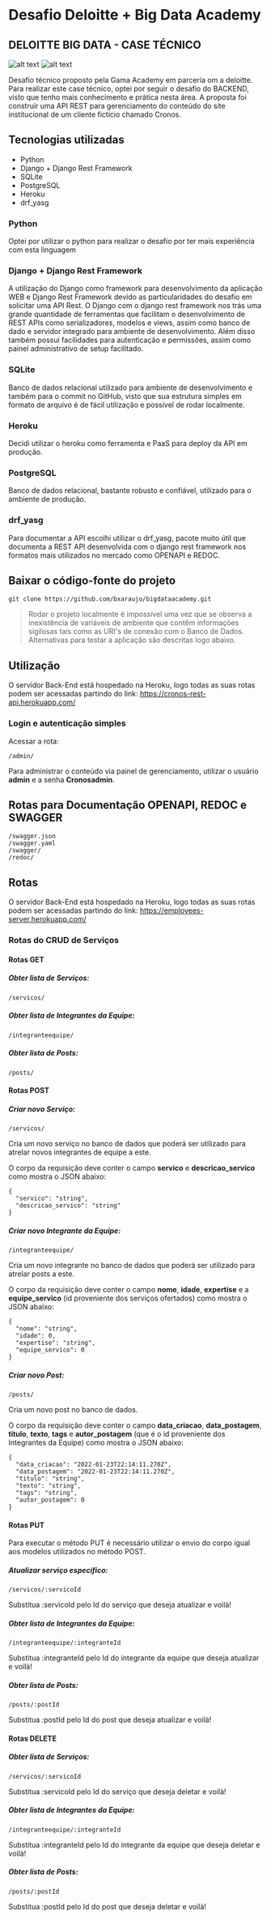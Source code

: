 # Desafio Deloitte + Big Data Academy 
## DELOITTE BIG DATA - CASE TÉCNICO
![alt text](https://github.com/bxaraujo/bigdataacademy/blob/8a374ddc570ad408dcf0a3ce3a1be33fdd7b09be/miscellaneous/logo-Deloitte.svg "Deloitte 1")
![alt text](https://github.com/bxaraujo/bigdataacademy/blob/e80064f9bd924f7040131d796f839fb8c04bd02b/miscellaneous/logo-gama.svg "Game Academy 1")




Desafio técnico proposto pela Gama Academy em parceria om a deloitte. 
Para realizar este case técnico, optei por seguir o desafio do BACKEND, visto que tenho mais conhecimento e prática nesta área.
A proposta foi construir uma API REST para gerenciamento do conteúdo do site institucional de um cliente fictício chamado Cronos.


## Tecnologias utilizadas

* Python
* Django + Django Rest Framework
* SQLite
* PostgreSQL
* Heroku
* drf_yasg

### Python
Optei por utilizar o python para realizar o desafio por ter mais experiência com esta linguagem

### Django + Django Rest Framework
A utilização do Django como framework para desenvolvimento da aplicação WEB e Django Rest Framework devido as particularidades do desafio em solicitar uma API Rest.
O Django com o django rest framework nos trás uma grande quantidade de ferramentas que facilitam o desenvolvimento de REST APIs como serializadores, modelos e views, assim como banco de dado e servidor integrado para ambiente de desenvolvimento. 
Além disso também possui facilidades para autenticação e permissões, assim como painel administrativo de setup facilitado.

### SQLite
Banco de dados relacional utilizado para ambiente de desenvolvimento e também para o commit no GitHub, visto que sua estrutura simples em formato de arquivo é de fácil utilização e possível de rodar localmente.

### Heroku
Decidi utilizar o heroku como ferramenta e PaaS para deploy da API em produção.

### PostgreSQL
Banco de dados relacional, bastante robusto e confiável, utilizado para o ambiente de produção.

### drf_yasg
Para documentar a API escolhi utilizar o drf_yasg, pacote muito útil que documenta a REST API desenvolvida com o django rest framework nos formatos mais utilizados no mercado como OPENAPI e REDOC.


## Baixar o código-fonte do projeto
```
git clone https://github.com/bxaraujo/bigdataacademy.git
```
>Rodar o projeto localmente é impossível uma vez que se observa a inexistência de variáveis de ambiente que contêm informações sigilosas tais como as URI's de conexão com o Banco de Dados. Alternativas para testar a aplicação são descritas logo abaixo.


## Utilização

O servidor Back-End está hospedado na Heroku, logo todas as suas rotas podem ser acessadas partindo do link:
https://cronos-rest-api.herokuapp.com/

### Login e autenticação simples

Acessar a rota:
```
/admin/
```
Para administrar o conteúdo via painel de gerenciamento, utilizar o usuário **admin** e a senha **Cronosadmin**.

## Rotas para Documentação OPENAPI, REDOC e SWAGGER
```
/swagger.json
/swagger.yaml
/swagger/
/redoc/
```
## Rotas

O servidor Back-End está hospedado na Heroku, logo todas as suas rotas podem ser acessadas partindo do link:
https://employees-server.herokuapp.com/


### Rotas do CRUD de Serviços
#### Rotas GET
##### Obter lista de Serviços:
```
/servicos/
```
##### Obter lista de Integrantes da Equipe:
```
/integranteequipe/
```
##### Obter lista de Posts:
```
/posts/
```

#### Rotas POST
##### Criar novo Serviço:
```
/servicos/
```
Cria um novo serviço no banco de dados que poderá ser utilizado para atrelar novos integrantes de equipe a este.

O corpo da requisição deve conter o campo **servico** e **descricao_servico** como mostra o JSON abaixo:
```
{
  "servico": "string",
  "descricao_servico": "string"
}
```
##### Criar novo Integrante da Equipe:
```
/integranteequipe/
```

Cria um novo integrante no banco de dados que poderá ser utilizado para atrelar posts a este.

O corpo da requisição deve conter o campo **nome**, **idade**, **expertise** e a **equipe_servico** (id proveniente dos serviços ofertados) como mostra o JSON abaixo:
```
{
  "nome": "string",
  "idade": 0,
  "expertise": "string",
  "equipe_servico": 0
}
```
##### Criar novo Post:
```
/posts/
```
Cria um novo post no banco de dados.

O corpo da requisição deve conter o campo **data_criacao**, **data_postagem**, **titulo**, **texto**, **tags** e **autor_postagem**  (que é o id proveniente dos Integrantes da Equipe) como mostra o JSON abaixo:
```
{
  "data_criacao": "2022-01-23T22:14:11.270Z",
  "data_postagem": "2022-01-23T22:14:11.270Z",
  "titulo": "string",
  "texto": "string",
  "tags": "string",
  "autor_postagem": 0
}
```

#### Rotas PUT
Para executar o método PUT é necessário utilizar o envio do corpo igual aos modelos utilizados no método POST.

##### Atualizar serviço específico:
```
/servicos/:servicoId
```
Substitua :servicoId pelo Id do serviço que deseja atualizar e voilà!

##### Obter lista de Integrantes da Equipe:
```
/integranteequipe/:integranteId
```
Substitua :integranteId pelo Id do integrante da equipe que deseja atualizar e voilà!

##### Obter lista de Posts:
```
/posts/:postId
```
Substitua :postId pelo Id do post que deseja atualizar e voilà!

#### Rotas DELETE
##### Obter lista de Serviços:
```
/servicos/:servicoId
```
Substitua :servicoId pelo Id do serviço que deseja deletar e voilà!

##### Obter lista de Integrantes da Equipe:
```
/integranteequipe/:integranteId
```
Substitua :integranteId pelo Id do integrante da equipe que deseja deletar e voilà!
##### Obter lista de Posts:
```
/posts/:postId
```
Substitua :postId pelo Id do post que deseja deletar e voilà!



